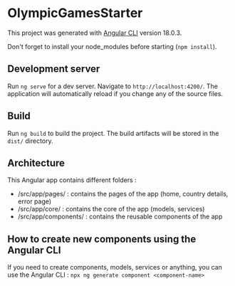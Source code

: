 # OlympicGamesStarter

This project was generated with [Angular CLI](https://github.com/angular/angular-cli) version 18.0.3.

Don't forget to install your node_modules before starting (`npm install`).

## Development server

Run `ng serve` for a dev server. Navigate to `http://localhost:4200/`. The application will automatically reload if you change any of the source files.

## Build

Run `ng build` to build the project. The build artifacts will be stored in the `dist/` directory.

## Architecture

This Angular app contains different folders :

- /src/app/pages/ : contains the pages of the app (home, country details, error page)
- /src/app/core/ : contains the core of the app (models, services)
- /src/app/components/ : contains the reusable components of the app

## How to create new components using the Angular CLI

If you need to create components, models, services or anything, you can use the Angular CLI : `npx ng generate component <component-name>`
